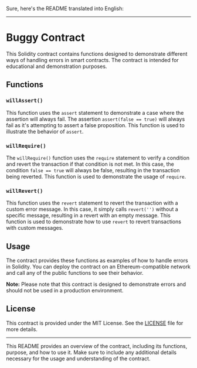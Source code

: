 Sure, here's the README translated into English:

---

# Buggy Contract

This Solidity contract contains functions designed to demonstrate different ways of handling errors in smart contracts. The contract is intended for educational and demonstration purposes.

## Functions

### `willAssert()`

This function uses the `assert` statement to demonstrate a case where the assertion will always fail. The assertion `assert(false == true)` will always fail as it's attempting to assert a false proposition. This function is used to illustrate the behavior of `assert`.

### `willRequire()`

The `willRequire()` function uses the `require` statement to verify a condition and revert the transaction if that condition is not met. In this case, the condition `false == true` will always be false, resulting in the transaction being reverted. This function is used to demonstrate the usage of `require`.

### `willRevert()`

This function uses the `revert` statement to revert the transaction with a custom error message. In this case, it simply calls `revert('')` without a specific message, resulting in a revert with an empty message. This function is used to demonstrate how to use `revert` to revert transactions with custom messages.

## Usage

The contract provides these functions as examples of how to handle errors in Solidity. You can deploy the contract on an Ethereum-compatible network and call any of the public functions to see their behavior.

**Note:** Please note that this contract is designed to demonstrate errors and should not be used in a production environment.

## License

This contract is provided under the MIT License. See the [LICENSE](./LICENSE) file for more details.

---

This README provides an overview of the contract, including its functions, purpose, and how to use it. Make sure to include any additional details necessary for the usage and understanding of the contract.

